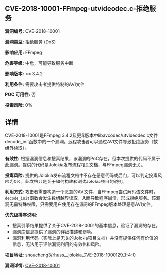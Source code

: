 ## CVE-2018-10001-FFmpeg-utvideodec.c-拒绝服务

**漏洞编号:** CVE-2018-10001

**漏洞类型:** 拒绝服务 (DoS)

**影响应用:** FFmpeg

**危害等级:** 中危，可能导致服务中断

**影响版本:** <= 3.4.2

**利用条件:** 需要攻击者提供特制的AVI文件

**POC 可用性:** 否

**投毒风险:** 0%

## 详情

CVE-2018-10001是FFmpeg 3.4.2及更早版本中libavcodec/utvideodec.c文件decode_init函数中的一个漏洞。远程攻击者可以通过AVI文件导致拒绝服务（数组外读取）。

**有效性:**
根据漏洞信息和搜索结果，该漏洞的PoC存在，但本次提供的代码不属于此漏洞。提供的代码是Jolokia发布流程相关文档，与FFmpeg漏洞无关。

**投毒风险:**
提供的Jolokia发布流程文档中不存在恶意代码或后门，可以判定投毒风险为0%。此文档只是关于如何构建和测试Jolokia项目的说明。

**利用方式:**
攻击者需要构造一个恶意的AVI文件，当FFmpeg尝试解码该文件时，`decode_init`函数会发生数组越界读取，从而导致程序崩溃，形成拒绝服务。该漏洞无需特殊权限，只需要用户使用存在漏洞的FFmpeg版本处理恶意AVI文件。

**优先级排序说明:**

*   搜索引擎结果提供了关于CVE-2018-10001的基本信息，验证了漏洞的存在。
*   漏洞库信息提供了漏洞的详细描述和影响。
*   漏洞利用代码（实际上是无关的Jolokia项目文档）并没有提供任何有价值的信息，无法用于评估漏洞利用的有效性和风险。

**项目地址:** [shoucheng3/rhuss__jolokia_CVE-2018-1000129_1-4-0](https://github.com/shoucheng3/rhuss__jolokia_CVE-2018-1000129_1-4-0)

**漏洞详情:** [CVE-2018-10001](https://nvd.nist.gov/vuln/detail/CVE-2018-10001)